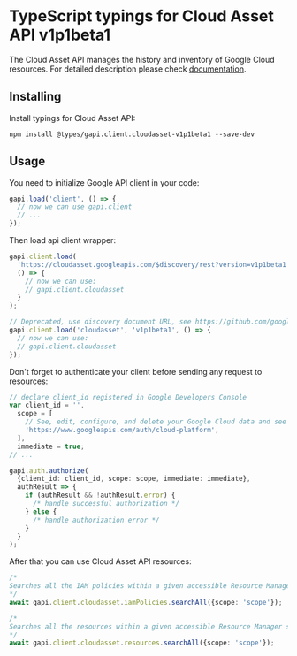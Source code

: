 # TypeScript typings for Cloud Asset API v1p1beta1

The Cloud Asset API manages the history and inventory of Google Cloud resources.
For detailed description please check [documentation](https://cloud.google.com/asset-inventory/docs/quickstart).

## Installing

Install typings for Cloud Asset API:

```
npm install @types/gapi.client.cloudasset-v1p1beta1 --save-dev
```

## Usage

You need to initialize Google API client in your code:

```typescript
gapi.load('client', () => {
  // now we can use gapi.client
  // ...
});
```

Then load api client wrapper:

```typescript
gapi.client.load(
  'https://cloudasset.googleapis.com/$discovery/rest?version=v1p1beta1',
  () => {
    // now we can use:
    // gapi.client.cloudasset
  }
);
```

```typescript
// Deprecated, use discovery document URL, see https://github.com/google/google-api-javascript-client/blob/master/docs/reference.md#----gapiclientloadname----version----callback--
gapi.client.load('cloudasset', 'v1p1beta1', () => {
  // now we can use:
  // gapi.client.cloudasset
});
```

Don't forget to authenticate your client before sending any request to resources:

```typescript
// declare client_id registered in Google Developers Console
var client_id = '',
  scope = [
    // See, edit, configure, and delete your Google Cloud data and see the email address for your Google Account.
    'https://www.googleapis.com/auth/cloud-platform',
  ],
  immediate = true;
// ...

gapi.auth.authorize(
  {client_id: client_id, scope: scope, immediate: immediate},
  authResult => {
    if (authResult && !authResult.error) {
      /* handle successful authorization */
    } else {
      /* handle authorization error */
    }
  }
);
```

After that you can use Cloud Asset API resources: <!-- TODO: make this work for multiple namespaces -->

```typescript
/*
Searches all the IAM policies within a given accessible Resource Manager scope (project/folder/organization). This RPC gives callers especially administrators the ability to search all the IAM policies within a scope, even if they don't have `.getIamPolicy` permission of all the IAM policies. Callers should have `cloud.assets.SearchAllIamPolicies` permission on the requested scope, otherwise the request will be rejected.
*/
await gapi.client.cloudasset.iamPolicies.searchAll({scope: 'scope'});

/*
Searches all the resources within a given accessible Resource Manager scope (project/folder/organization). This RPC gives callers especially administrators the ability to search all the resources within a scope, even if they don't have `.get` permission of all the resources. Callers should have `cloud.assets.SearchAllResources` permission on the requested scope, otherwise the request will be rejected.
*/
await gapi.client.cloudasset.resources.searchAll({scope: 'scope'});
```
